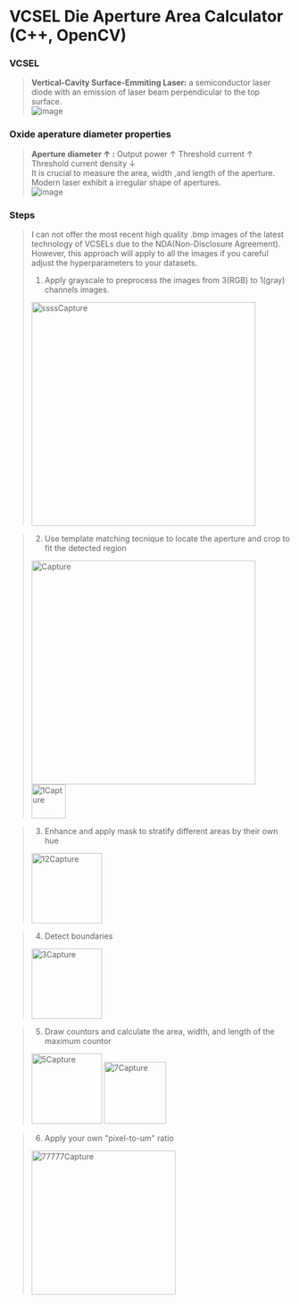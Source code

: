 # VCSEL Die Aperture Area Calculator (C++, OpenCV)

### VCSEL
>**Vertical-Cavity Surface-Emmiting Laser:** a semiconductor laser diode with an emission of laser beam perpendicular to the top surface.  
>![image](https://github.com/Josephood7/Automation/assets/144367420/a7dff5c1-a78f-489e-b67c-508431b1ee19)

### Oxide aperature diameter properties
>**Aperture diameter &#8593; :** Output power &#8593; Threshold current &#8593; Threshold current density &#8595;  
>It is crucial to measure the area, width ,and length of the aperture.  
>Modern laser exhibit a irregular shape of apertures.  
>![image](https://github.com/Josephood7/Automation/assets/144367420/875b1269-af09-4d27-ab30-5afea649a9ca)

### Steps
>I can not offer the most recent high quality .bmp images of the latest technology of VCSELs due to the NDA(Non-Disclosure Agreement). However, this approach will apply to all the images if you careful adjust the hyperparameters to your datasets.
> 1. Apply grayscale to preprocess the images from 3(RGB) to 1(gray) channels images.
> <img width="401" alt="ssssCapture" src="https://github.com/Josephood7/Automation/assets/144367420/d3013df6-f947-4c7a-931c-171b9446cf2a">

> 2. Use template matching tecnique to locate the aperture and crop to fit the detected region
> <img width="401" alt="Capture" src="https://github.com/Josephood7/Automation/assets/144367420/22c5eeb9-f6f8-4a29-8306-85a812e1767c"> 
> <img width="61" alt="1Capture" src="https://github.com/Josephood7/Automation/assets/144367420/d785362a-dc07-41b0-b1b1-969d1edec94d">  

> 3. Enhance and apply mask to stratify different areas by their own hue  
> <img width="126" alt="12Capture" src="https://github.com/Josephood7/Automation/assets/144367420/207e5473-8741-4b65-8767-8791d5c847a9">  

> 4. Detect boundaries  
> <img width="126" alt="3Capture" src="https://github.com/Josephood7/Automation/assets/144367420/9c78c19f-fe0c-455d-9b17-f7cb83074aa4">  

> 5. Draw countors and calculate the area, width, and length of the maximum countor  
> <img width="126" alt="5Capture" src="https://github.com/Josephood7/Automation/assets/144367420/be540ffa-2f6a-4f06-b257-5f830d862cdb">  
> <img width="111" alt="7Capture" src="https://github.com/Josephood7/Automation/assets/144367420/3040c816-43cf-42fb-aee8-4fe675916aaa">

> 6. Apply your own "pixel-to-um" ratio
> <img width="258" alt="77777Capture" src="https://github.com/Josephood7/Automation/assets/144367420/464d16ac-395d-48fd-81a8-a78b74e9a873">







